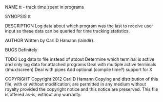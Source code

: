 NAME
	tt - track time spent in programs

SYNOPSIS
	tt

DESCRIPTION
	Log data about which program was the last to receive user input so these
	data can be queried for time tracking statistics.

AUTHOR
	Written by Carl D Hamann (laindir).

BUGS
	Definitely

TODO
	Log data to file instead of stdout
	Determine which terminal is active and only log data for attached programs
	Deal with multiple active terminals (tmux/screen)
	Deal with pipes
	Add optional (compile time?) support for X

COPYRIGHT
	Copyright 2012 Carl D Hamann
	Copying and distribution of this file, with or without modification,
	are permitted in any medium without royalty provided the copyright
	notice and this notice are preserved.  This file is offered as-is,
	without any warranty.

